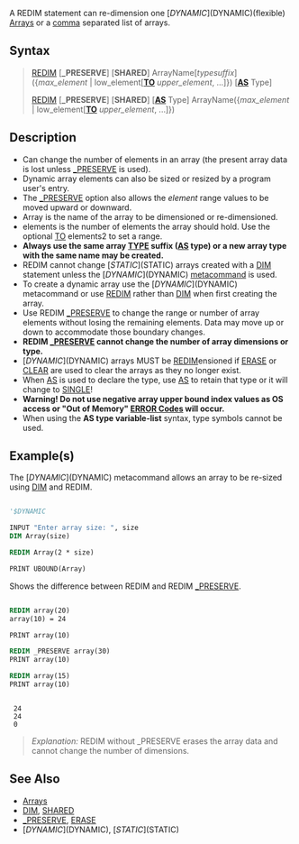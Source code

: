 A REDIM statement can re-dimension one [$DYNAMIC]($DYNAMIC)(flexible) [Arrays](Arrays) or a [comma](comma) separated list of arrays.

## Syntax

> [REDIM](REDIM) [**_PRESERVE**] [**SHARED**] ArrayName[*typesuffix*] ({*max_element* | low_element[[**TO**](TO) *upper_element*, ...]}) [[**AS**](AS) Type]
>
> [REDIM](REDIM) [**_PRESERVE**] [**SHARED**] [[**AS**](AS) Type] ArrayName({*max_element* | low_element[[**TO**](TO) *upper_element*, ...]})

## Description

* Can change the number of elements in an array (the present array data is lost unless [_PRESERVE](_PRESERVE) is used).
* Dynamic array elements can also be sized or resized by a program user's entry.
* The [_PRESERVE](_PRESERVE) option also allows the *element* range values to be moved upward or downward.
* Array is the name of the array to be dimensioned or re-dimensioned.
* elements is the number of elements the array should hold. Use the optional [TO](TO) elements2 to set a range.
* **Always use the same array [TYPE](TYPE) suffix ([AS](AS) type) or a new array type with the same name may be created.**
* REDIM cannot change [$STATIC]($STATIC) arrays created with a [DIM](DIM) statement unless the [$DYNAMIC]($DYNAMIC) [metacommand](metacommand) is used.
* To create a dynamic array use the [$DYNAMIC]($DYNAMIC) metacommand or use [REDIM](REDIM) rather than [DIM](DIM) when first creating the array.
* Use REDIM [_PRESERVE](_PRESERVE) to change the range or number of array elements without losing the remaining elements. Data may move up or down to accommodate those boundary changes.  
* **REDIM [_PRESERVE](_PRESERVE) cannot change the number of array dimensions or type.**
* [$DYNAMIC]($DYNAMIC) arrays MUST be [REDIM](REDIM)ensioned if [ERASE](ERASE) or [CLEAR](CLEAR) are used to clear the arrays as they no longer exist. 
* When [AS](AS) is used to declare the type, use [AS](AS) to retain that type or it will change to [SINGLE](SINGLE)!
* **Warning! Do not use negative array upper bound index values as OS access or "Out of Memory" [ERROR Codes](ERROR-Codes) will occur.**
* When using the **AS type variable-list** syntax, type symbols cannot be used.

## Example(s)

The [$DYNAMIC]($DYNAMIC) metacommand allows an array to be re-sized using [DIM](DIM) and REDIM.

```vb

'$DYNAMIC

INPUT "Enter array size: ", size 
DIM Array(size)

REDIM Array(2 * size)

PRINT UBOUND(Array) 

```

Shows the difference between REDIM and REDIM [_PRESERVE](_PRESERVE).

```vb

REDIM array(20)
array(10) = 24

PRINT array(10)

REDIM _PRESERVE array(30)
PRINT array(10)

REDIM array(15)
PRINT array(10) 

```

```text

 24
 24
 0

```

> *Explanation:* REDIM without _PRESERVE erases the array data and cannot change the number of dimensions.

## See Also

* [Arrays](Arrays) 
* [DIM](DIM), [SHARED](SHARED)
* [_PRESERVE](_PRESERVE), [ERASE](ERASE)
* [$DYNAMIC]($DYNAMIC), [$STATIC]($STATIC)
